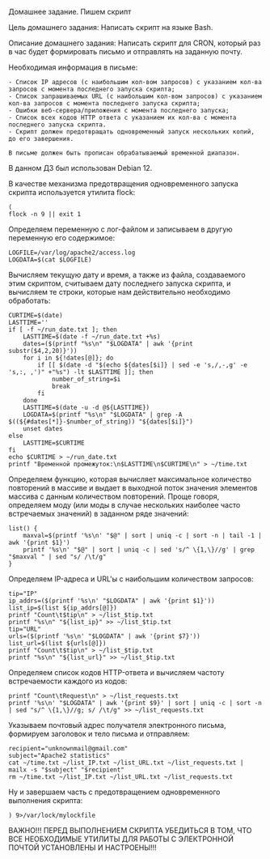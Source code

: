   Домашнее задание. Пишем скрипт
  
  Цель домашнего задания:
  Написать скрипт на языке Bash.
  
  Описание домашнего задания:
    Написать скрипт для CRON, который раз в час будет формировать письмо и отправлять на заданную почту.
  
  Необходимая информация в письме:

    - Список IP адресов (с наибольшим кол-вом запросов) с указанием кол-ва запросов c момента последнего запуска скрипта;
    - Список запрашиваемых URL (с наибольшим кол-вом запросов) с указанием кол-ва запросов c момента последнего запуска скрипта;
    - Ошибки веб-сервера/приложения c момента последнего запуска;
    - Список всех кодов HTTP ответа с указанием их кол-ва с момента последнего запуска скрипта.
    - Скрипт должен предотвращать одновременный запуск нескольких копий, до его завершения.

    В письме должен быть прописан обрабатываемый временной диапазон.

  В данном ДЗ был использован Debian 12.

  В качестве механизма предотвращения одновременного запуска скрипта используется утилита flock:

    (
    flock -n 9 || exit 1

  Определяем переменную с лог-файлом и записываем в другую переменную его содержимое:

    LOGFILE=/var/log/apache2/access.log
    LOGDATA=$(cat $LOGFILE)

  Вычисляем текущую дату и время, а также из файла, создаваемого этим скриптом, считываем дату последнего запуска скрипта, и вычисляем те строки, которые нам действительно необходимо обработать:

    CURTIME=$(date)
    LASTTIME=''
    if [ -f ~/run_date.txt ]; then
        LASTTIME=$(date -f ~/run_date.txt +%s)
        dates=($(printf "%s\n" "$LOGDATA" | awk '{print substr($4,2,20)}'))
        for i in ${!dates[@]}; do
            if [[ $(date -d "$(echo ${dates[$i]} | sed -e 's,/,-,g' -e 's,:, ,')" +"%s") -lt $LASTTIME ]]; then
                number_of_string=$i
                break
            fi
        done
        LASTTIME=$(date -u -d @${LASTTIME})
        LOGDATA=$(printf "%s\n" "$LOGDATA" | grep -A $((${#dates[*]}-$number_of_string)) "${dates[$i]}")
        unset dates
    else
        LASTTIME=$CURTIME
    fi
    echo $CURTIME > ~/run_date.txt
    printf "Временной промежуток:\n$LASTTIME\n$CURTIME\n" > ~/time.txt

  Определяем функцию, которая вычисляет максимальное количество повторений в массиве и выдает в выходной поток значения элементов массива с данным количеством повторений. Проще говоря, определяем моду (или моды в случае нескольких наиболее часто встречаемых значений) в заданном ряде значений:

    list() {
        maxval=$(printf '%s\n' "$@" | sort | uniq -c | sort -n | tail -1 | awk '{print $1}')
        printf '%s\n' "$@" | sort | uniq -c | sed 's/^ \{1,\}//g' | grep "$maxval " | sed "s/ /\t/g"
    }

  Определяем IP-адреса и URL'ы с наибольшим количеством запросов:
  
    tip="IP"
    ip_addrs=($(printf '%s\n' "$LOGDATA" | awk '{print $1}'))
    list_ip=$(list ${ip_addrs[@]})
    printf "Count\t$tip\n" > ~/list_$tip.txt
    printf "%s\n" "${list_ip}" >> ~/list_$tip.txt
    tip="URL"
    urls=($(printf '%s\n' "$LOGDATA" | awk '{print $7}'))
    list_url=$(list ${urls[@]})
    printf "Count\t$tip\n" > ~/list_$tip.txt
    printf "%s\n" "${list_url}" >> ~/list_$tip.txt

  Определяем список кодов HTTP-ответа и вычисляем частоту встречаемости каждого из кодов:
  
    printf "Count\tRequest\n" > ~/list_requests.txt
    printf '%s\n' "$LOGDATA" | awk '{print $9}' | sort | uniq -c | sort -n | sed "s/^ \{1,\}//g; s/ /\t/g" >> ~/list_requests.txt

  Указываем почтовый адрес получателя электронного письма, формируем заголовок и тело письма и отправляем:

    recipient="unknownmail@gmail.com"
    subject="Apache2 statistics"
    cat ~/time.txt ~/list_IP.txt ~/list_URL.txt ~/list_requests.txt | mailx -s "$subject" "$recipient"
    rm ~/time.txt ~/list_IP.txt ~/list_URL.txt ~/list_requests.txt

  Ну и завершаем часть с предотвращением одновременного выполнения скрипта:

    ) 9>/var/lock/mylockfile

ВАЖНО!!! ПЕРЕД ВЫПОЛНЕНИЕМ СКРИПТА УБЕДИТЬСЯ В ТОМ, ЧТО ВСЕ НЕОБХОДИМЫЕ УТИЛИТЫ ДЛЯ РАБОТЫ С ЭЛЕКТРОННОЙ ПОЧТОЙ УСТАНОВЛЕНЫ И НАСТРОЕНЫ!!!
